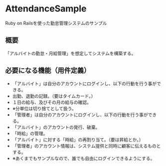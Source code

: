 # AttendanceSample
Ruby on Railsを使った勤怠管理システムのサンプル

## 概要
「アルバイトの勤怠・月給管理」を想定してシステムを構築する。

## 必要になる機能（用件定義）
- 「アルバイト」は自分のアカウントにログインし、以下の行動を行う事ができる。
 - 出勤、退勤の記録。（要はタイムカード。）
 - １日の給与、及びその月の給与の確認。
  - ※分単位は切り捨てとして扱う。
- 「管理者」は自分のアカウントにログインし、以下の行動を行う事ができる。
 - 「アルバイト」のアカウントの発行、破棄。
 - 「時給」の管理。
 - 「アルバイト」に対する「時給」の再割り当て。（要は昇給とか。）
- 「管理者」のアカウント情報は、システム提供と同時に顧客に伝えるものとする。
 - ※あくまでもサンプルなので、誰でも自由にログインできるようにする。
